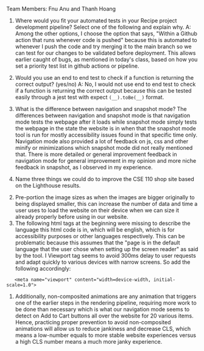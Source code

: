 Team Members: Fnu Anu and Thanh Hoang

1) Where would you fit your automated tests in your Recipe project development pipeline? Select one of the following and explain why.
A: Among the other options, I choose the option that says, "Within a Github action that runs whenever code is pushed" because this is automated to whenever I push the code and try merging it to the main branch so we can test for our changes to be validated before deployment. This allows earlier caught of bugs, as mentioned in today's class, based on how you set a priority test list in github actions or pipeline.

2) Would you use an end to end test to check if a function is returning the correct output? (yes/no)
A: No, I would not use end to end test to check if a function is returning the correct output because this can be tested easily through a jest test with expect `(__).toBe(__)` format.

3) What is the difference between navigation and snapshot mode?
The differences between navigation and snapshot mode is that navigation mode tests the webpage after it loads while snapshot mode simply tests the webpage in the state the website is in when that the snapshot mode tool is run for mostly accessibility issues found in that specific time only. Navigation mode also provided a lot of feedback on js, css and other minify or minimizations which snapshot mode did not really mentioned that. There is more detailed or general improvement feedback in navigation mode for general improvement in my opinion and more niche feedback in snapshot, as I observed in my experience.

1) Name three things we could do to improve the CSE 110 shop site based on the Lighthouse results.
2. Pre-portion the image sizes as when the images are bigger originally to being displayed smaller, this can increase the number of data and time a user uses to load the website on their device when we can size it already properly before using in our website.
3. The following html tags at the beginning were missing to describe the language this html code is in, which will be english, which is for accessibility purposes or other languages respectively. This can be problematic because this assumes that the "page is in the default language that the user chose when setting up the screen reader" as said by the tool. I Viewport tag seems to avoid 300ms delay to user requests and adapt quickly to various devices with narrow screens. 
So add the following accordingly:
```<html lang="en">
   <meta name="viewport" content="width=device-width, initial-scale=1.0">
```
1. Additionally, non-composited animations are any animation that triggers one of the earlier steps in the rendering pipeline, requiring more work to be done than necessary which is what our navigation mode seems to detect on Add to Cart buttons all over the website for 20 various items. Hence, practicing proper prevention to avoid non-composited animations will allow us to reduce jankiness and decrease CLS, which means a low-number equals to more stable website experiences versus a high CLS number means a much more janky experience.





